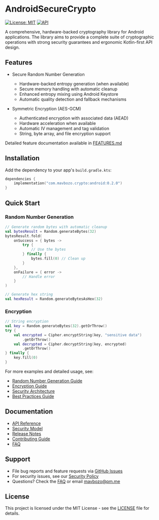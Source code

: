 # AndroidSecureCrypto

[![License: MIT](https://img.shields.io/badge/License-MIT-yellow.svg)](https://opensource.org/licenses/MIT)
[![API](https://img.shields.io/badge/API-23%2B-brightgreen.svg?style=flat)](https://android-arsenal.com/api?level=23)

A comprehensive, hardware-backed cryptography library for Android applications. The library aims to provide a complete suite of cryptographic operations with strong security guarantees and ergonomic Kotlin-first API design.

## Features

- Secure Random Number Generation
  - Hardware-backed entropy generation (when available)
  - Secure memory handling with automatic cleanup
  - Enhanced entropy mixing using Android Keystore
  - Automatic quality detection and fallback mechanisms
  
- Symmetric Encryption (AES-GCM)
  - Authenticated encryption with associated data (AEAD)
  - Hardware acceleration when available
  - Automatic IV management and tag validation
  - String, byte array, and file encryption support

Detailed feature documentation available in [FEATURES.md](FEATURES.md)

## Installation

Add the dependency to your app's `build.gradle.kts`:

```kotlin
dependencies {
    implementation("com.mavbozo.crypto:android:0.2.0")
}
```

## Quick Start

### Random Number Generation

```kotlin
// Generate random bytes with automatic cleanup
val bytesResult = Random.generateBytes(32)
bytesResult.fold(
    onSuccess = { bytes ->
        try {
            // Use the bytes
        } finally {
            bytes.fill(0) // Clean up
        }
    },
    onFailure = { error ->
        // Handle error
    }
)

// Generate hex string
val hexResult = Random.generateBytesAsHex(32)
```

### Encryption

```kotlin
// String encryption
val key = Random.generateBytes(32).getOrThrow()
try {
    val encrypted = Cipher.encryptString(key, "sensitive data")
        .getOrThrow()
    val decrypted = Cipher.decryptString(key, encrypted)
        .getOrThrow()
} finally {
    key.fill(0)
}
```

For more examples and detailed usage, see:
- [Random Number Generation Guide](docs/random.md)
- [Encryption Guide](docs/encryption.md)
- [Security Architecture](docs/security.md)
- [Best Practices Guide](docs/best-practices.md)

## Documentation

- [API Reference](https://mavbozo.github.io/androidsecurecrypto/api/)
- [Security Model](docs/security.md)
- [Release Notes](CHANGELOG.md)
- [Contributing Guide](CONTRIBUTING.md)
- [FAQ](docs/faq.md)

## Support

- File bug reports and feature requests via [GitHub Issues](https://github.com/mavbozo/androidsecurecrypto/issues)
- For security issues, see our [Security Policy](SECURITY.md)
- Questions? Check the [FAQ](docs/faq.md) or email mavbozo@pm.me

## License

This project is licensed under the MIT License - see the [LICENSE](LICENSE) file for details.
